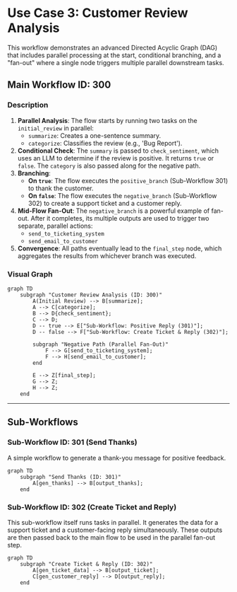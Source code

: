 # Use Case 3: Customer Review Analysis

This workflow demonstrates an advanced Directed Acyclic Graph (DAG) that includes parallel processing at the start, conditional branching, and a "fan-out" where a single node triggers multiple parallel downstream tasks.

## Main Workflow ID: 300

### Description

1. **Parallel Analysis**: The flow starts by running two tasks on the `initial_review` in parallel:
    - `summarize`: Creates a one-sentence summary.
    - `categorize`: Classifies the review (e.g., 'Bug Report').
2. **Conditional Check**: The `summary` is passed to `check_sentiment`, which uses an LLM to determine if the review is positive. It returns `true` or `false`. The `category` is also passed along for the negative path.
3. **Branching**:
    - **On `true`**: The flow executes the `positive_branch` (Sub-Workflow 301) to thank the customer.
    - **On `false`**: The flow executes the `negative_branch` (Sub-Workflow 302) to create a support ticket and a customer reply.
4. **Mid-Flow Fan-Out**: The `negative_branch` is a powerful example of fan-out. After it completes, its multiple outputs are used to trigger two separate, parallel actions:
    - `send_to_ticketing_system`
    - `send_email_to_customer`
5. **Convergence**: All paths eventually lead to the `final_step` node, which aggregates the results from whichever branch was executed.

### Visual Graph

```mermaid
graph TD
    subgraph "Customer Review Analysis (ID: 300)"
        A(Initial Review) --> B[summarize];
        A --> C[categorize];
        B --> D{check_sentiment};
        C --> D;
        D -- true --> E["Sub-Workflow: Positive Reply (301)"];
        D -- false --> F["Sub-Workflow: Create Ticket & Reply (302)"];

        subgraph "Negative Path (Parallel Fan-Out)"
            F --> G[send_to_ticketing_system];
            F --> H[send_email_to_customer];
        end

        E --> Z[final_step];
        G --> Z;
        H --> Z;
    end
```

---

## Sub-Workflows

### Sub-Workflow ID: 301 (Send Thanks)

A simple workflow to generate a thank-you message for positive feedback.

```mermaid
graph TD
    subgraph "Send Thanks (ID: 301)"
        A[gen_thanks] --> B[output_thanks];
    end
```

### Sub-Workflow ID: 302 (Create Ticket and Reply)

This sub-workflow itself runs tasks in parallel. It generates the data for a support ticket and a customer-facing reply simultaneously. These outputs are then passed back to the main flow to be used in the parallel fan-out step.

```mermaid
graph TD
    subgraph "Create Ticket & Reply (ID: 302)"
        A[gen_ticket_data] --> B[output_ticket];
        C[gen_customer_reply] --> D[output_reply];
    end
```

```
